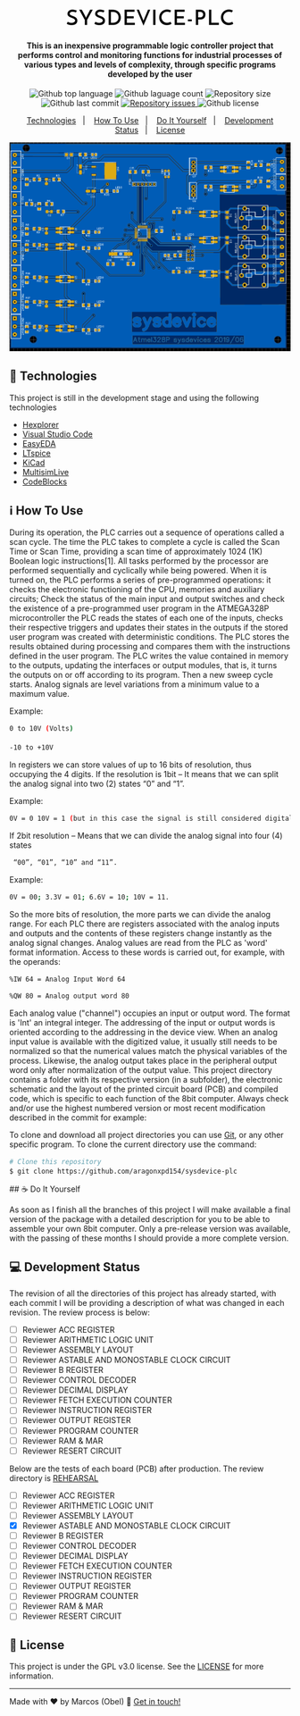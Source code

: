 <h1 align="center">
<img alt="sysdevice-plc" src="https://github.com/aragonxpd154/sysdevice-PLC/blob/main/logo/SYSDEVICE-PLC_free-file.png"/>
<br>
</h1>

<h4 align="center">

This is an inexpensive programmable logic controller project that performs control and monitoring functions for industrial processes of various types and levels of complexity, through specific programs developed by the user

</h4>

<p align="center">
<img alt="Github top language" src="https://img.shields.io/github/languages/top/aragonxpd154/sysdevice-plc">
<img alt="Github laguage count" src="https://img.shields.io/github/languages/count/aragonxpd154/sysdevice-plc">
<img alt="Repository size" src="https://img.shields.io/github/repo-size/aragonxpd154/sysdevice-plc">
<img alt="Github last commit" src="https://img.shields.io/github/last-commit/aragonxpd154/sysdevice-plc">
<a href="https://github.com/aragonxpd154/sysdevice-plc/issues">
<img alt="Repository issues" src="https://img.shields.io/github/issues/aragonxpd154/sysdevice-plc"> 
</a>
<img alt="Github license" src="https://img.shields.io/github/license/aragonxpd154/sysdevice-plc">
</a>
</p>

<p align="center">
<a href="#rocket-technologies">Technologies</a>&nbsp;&nbsp;&nbsp;|&nbsp;&nbsp;&nbsp;
<a href="#information_source">How To Use</a>&nbsp;&nbsp;&nbsp;|&nbsp;&nbsp;&nbsp;
<a href="#do-it-yourself">Do It Yourself</a>&nbsp;&nbsp;&nbsp;|&nbsp;&nbsp;&nbsp;
<a href="#status">Development Status</a>&nbsp;&nbsp;&nbsp;|&nbsp;&nbsp;&nbsp;
<a href="#memo-license">License</a>
</p>

<p align="center">
<img alt="Demo on Photo" src="https://raw.githubusercontent.com/aragonxpd154/sysdevice-plc/main/VIEWER/PCB%202D.png">
</p>

## :rocket: Technologies

This project is still in the development stage and using the following technologies

-  [Hexplorer](https://sourceforge.net/projects/hexplorer/files/)
-  [Visual Studio Code](https://code.visualstudio.com/)
-  [EasyEDA](https://easyeda.com/)
-  [LTspice](https://www.analog.com/en/design-center/design-tools-and-calculators/ltspice-simulator.html)
-  [KiCad](https://www.kicad.org/)
-  [MultisimLive](https://www.multisim.com/)
-  [CodeBlocks](https://www.codeblocks.org/)

## :information_source: How To Use

<p align="justify">

During its operation, the PLC carries out a sequence of operations called a scan cycle. The time the PLC takes to complete a cycle is called the Scan Time or Scan Time, providing a scan time of approximately 1024 (1K) Boolean logic instructions[1]. All tasks performed by the processor are performed sequentially and cyclically while being powered. When it is turned on, the PLC performs a series of pre-programmed operations: it checks the electronic functioning of the CPU, memories and auxiliary circuits; Check the status of the main input and output switches and check the existence of a pre-programmed user program in the ATMEGA328P microcontroller the PLC reads the states of each one of the inputs, checks their respective triggers and updates their states in the outputs if the stored user program was created with deterministic conditions. The PLC stores the results obtained during processing and compares them with the instructions defined in the user program. The PLC writes the value contained in memory to the outputs, updating the interfaces or output modules, that is, it turns the outputs on or off according to its program. Then a new sweep cycle starts. Analog signals are level variations from a minimum value to a maximum value.


Example:

```bash
0 to 10V (Volts)

-10 to +10V
````

In registers we can store values of up to 16 bits of resolution, thus occupying the 4 digits. If the resolution is 1bit – It means that we can split the analog signal into two (2) states “0” and “1”.

Example:

```bash
0V = 0 10V = 1 (but in this case the signal is still considered digital).
````

If 2bit resolution – Means that we can divide the analog signal into four (4) states

```bash
 “00”, “01”, “10” and “11”.
````

Example:

```bash
0V = 00; 3.3V = 01; 6.6V = 10; 10V = 11.
````

So the more bits of resolution, the more parts we can divide the analog range. For each PLC there are registers associated with the analog inputs and outputs and the contents of these registers change instantly as the analog signal changes. Analog values are read from the PLC as 'word' format information. Access to these words is carried out, for example, with the operands:

```bash
%IW 64 = Analog Input Word 64
````

```bash
%QW 80 = Analog output word 80
````

Each analog value ("channel") occupies an input or output word. The format is 'Int' an integral integer. The addressing of the input or output words is oriented according to the addressing in the device view. When an analog input value is available with the digitized value, it usually still needs to be normalized so that the numerical values match the physical variables of the process. Likewise, the analog output takes place in the peripheral output word only after normalization of the output value. This project directory contains a folder with its respective version (in a subfolder), the electronic schematic and the layout of the printed circuit board (PCB) and compiled code, which is specific to each function of the 8bit computer.
Always check and/or use the highest numbered version or most recent modification described in the commit for example:



To clone and download all project directories you can use [Git](https://git-scm.com), or any other specific program. To clone the current directory use the command:
```bash
# Clone this repository
$ git clone https://github.com/aragonxpd154/sysdevice-plc
````

</p>
## ☕ Do It Yourself

As soon as I finish all the branches of this project I will make available a final version of the package with a detailed description for you to be able to assemble your own 8bit computer. Only a pre-release version was available, with the passing of these months I should provide a more complete version.

## 💻 Development Status

The revision of all the directories of this project has already started, with each commit I will be providing a description of what was changed in each revision. The review process is below:

- [ ] Reviewer ACC REGISTER 
- [ ] Reviewer ARITHMETIC LOGIC UNIT
- [ ] Reviewer ASSEMBLY LAYOUT
- [ ] Reviewer ASTABLE AND MONOSTABLE CLOCK CIRCUIT
- [ ] Reviewer B REGISTER
- [ ] Reviewer CONTROL DECODER
- [ ] Reviewer DECIMAL DISPLAY
- [ ] Reviewer FETCH EXECUTION COUNTER
- [ ] Reviewer INSTRUCTION REGISTER
- [ ] Reviewer OUTPUT REGISTER
- [ ] Reviewer PROGRAM COUNTER
- [ ] Reviewer RAM & MAR
- [ ] Reviewer RESERT CIRCUIT

Below are the tests of each board (PCB) after production. The review directory is [REHEARSAL](https://github.com/aragonxpd154/8-bits-computer/tree/main/~REHEARSAL~)

- [ ] Reviewer ACC REGISTER 
- [ ] Reviewer ARITHMETIC LOGIC UNIT
- [ ] Reviewer ASSEMBLY LAYOUT
- [x] Reviewer ASTABLE AND MONOSTABLE CLOCK CIRCUIT
- [ ] Reviewer B REGISTER
- [ ] Reviewer CONTROL DECODER
- [ ] Reviewer DECIMAL DISPLAY
- [ ] Reviewer FETCH EXECUTION COUNTER
- [ ] Reviewer INSTRUCTION REGISTER
- [ ] Reviewer OUTPUT REGISTER
- [ ] Reviewer PROGRAM COUNTER
- [ ] Reviewer RAM & MAR
- [ ] Reviewer RESERT CIRCUIT

## :memo: License
This project is under the GPL v3.0 license. See the [LICENSE](https://github.com/aragonxpd154/8-bits-computer/blob/main/LICENSE) for more information.

---

Made with ♥ by Marcos (Obel) :wave: [Get in touch!](https://www.linkedin.com/in/marcosobel)





